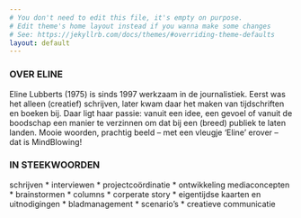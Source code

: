 ```yaml
---
# You don't need to edit this file, it's empty on purpose.
# Edit theme's home layout instead if you wanna make some changes
# See: https://jekyllrb.com/docs/themes/#overriding-theme-defaults
layout: default
---
```

<section class="content">
  <div class="page">
    <h3 class="pink"><span class="bar bar-pink"></span><span class="text">OVER ELINE</span></h3>
    <p class="narrow">Eline Lubberts (1975) is sinds 1997 werkzaam in de journalistiek. Eerst was het alleen (creatief) schrijven, later kwam daar het maken van tijdschriften en boeken bij. Daar ligt haar passie: vanuit een idee, een gevoel of vanuit de boodschap een manier te verzinnen om dat bij een (breed) publiek te laten landen. Mooie woorden, prachtig beeld – met een vleugje ‘Eline’ erover –
  <br/>dat is MindBlowing!</p>
    <h3 class="gutter-top-large"><span class="bar bar-green"></span><span class="text">IN STEEKWOORDEN</span></h3>
    <p class="narrow">schrijven * interviewen * projectcoördinatie * ontwikkeling mediaconcepten * brainstormen * columns * corperate story * eigentijdse kaarten en uitnodigingen * bladmanagement * scenario’s * creatieve communicatie</p>
  </div>
</section>

<div class="page-image page-image-over-eline"></div>
